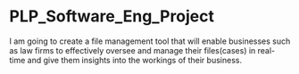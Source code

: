 # PLP_Software_Eng_Project
I am going to create a file management tool that will enable businesses such as law firms to effectively oversee and manage their files(cases) in real-time and give them insights into the workings of their business.
